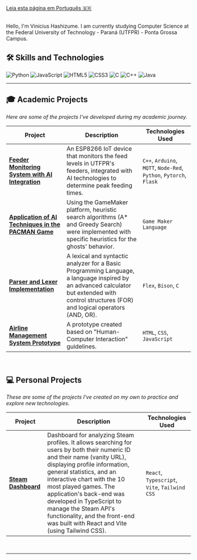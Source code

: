 <div align="left">
<a href="README.md">Leia esta página em Português 🇧🇷</a>
</div>
<br>

Hello, I'm Vinicius Hashizume. I am currently studying Computer Science at the Federal University of Technology - Paraná (UTFPR) - Ponta Grossa Campus.
<br>

## 🛠️ Skills and Technologies
![Python](https://img.shields.io/badge/Python-3776AB?style=for-the-badge&logo=python&logoColor=white)
![JavaScript](https://img.shields.io/badge/JavaScript-F7DF1E?style=for-the-badge&logo=javascript&logoColor=black)
![HTML5](https://img.shields.io/badge/HTML5-E34F26?style=for-the-badge&logo=html5&logoColor=white)
![CSS3](https://img.shields.io/badge/CSS3-1572B6?style=for-the-badge&logo=css3&logoColor=white)
![C](https://img.shields.io/badge/c-%23A8B9CC.svg?style=for-the-badge&logo=c&logoColor=white)
![C++](https://img.shields.io/badge/c++-%2300599C.svg?style=for-the-badge&logo=c%2B%2B&logoColor=white)
![Java](https://img.shields.io/badge/java-%23ED8B00.svg?style=for-the-badge&logo=openjdk&logoColor=white)
<br>

---

## 🎓 Academic Projects
*Here are some of the projects I've developed during my academic journey.*

| Project | Description | Technologies Used |
|---|---|---|
| **[Feeder Monitoring System with AI Integration](https://github.com/viniciushashizume/Projeto-Alimentador-LABRIOT-2)** | An ESP8266 IoT device that monitors the feed levels in UTFPR's feeders, integrated with AI technologies to determine peak feeding times. | `C++`, `Arduino`, `MQTT`, `Node-Red`, `Python`, `Pytorch`, `Flask`|
| **[Application of AI Techniques in the PACMAN Game](https://github.com/viniciushashizume/Cidades-Inteligentes---Pacman)** | Using the GameMaker platform, heuristic search algorithms (A* and Greedy Search) were implemented with specific heuristics for the ghosts' behavior. | `Game Maker Language` |
| **[Parser and Lexer Implementation](https://github.com/viniciushashizume/Compiladores-T1)** | A lexical and syntactic analyzer for a Basic Programming Language, a language inspired by an advanced calculator but extended with control structures (FOR) and logical operators (AND, OR). | `Flex`, `Bison`, `C` |
| **[Airline Management System Prototype](https://github.com/viniciushashizume/ProjetoIHC)** | A prototype created based on "Human-Computer Interaction" guidelines. | `HTML`, `CSS`, `JavaScript` |

<br>

## 💻 Personal Projects
*These are some of the projects I've created on my own to practice and explore new technologies.*

| Project | Description | Technologies Used |
|---|---|---|
| **[Steam Dashboard](WIP)** | Dashboard for analyzing Steam profiles. It allows searching for users by both their numeric ID and their name (vanity URL), displaying profile information, general statistics, and an interactive chart with the 10 most played games. The application's back-end was developed in TypeScript to manage the Steam API's functionality, and the front-end was built with React and Vite (using Tailwind CSS).|`React`, `Typescript`, `Vite`, `Tailwind CSS`|
<br>

---
